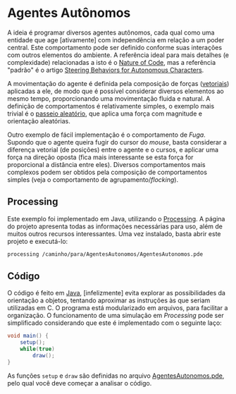 Agentes Autônomos
=================

A ideia é programar diversos agentes autônomos, cada qual como uma entidade que age [ativamente] com independência em relação a um poder central. Este comportamento pode ser definido conforme suas interações com outros elementos do ambiente. A referência ideal para mais detalhes (e complexidade) relacionadas a isto é o [Nature of Code](http://natureofcode.com/), mas a referência "padrão" é o artigo [Steering Behaviors for Autonomous Characters](http://www.red3d.com/cwr/steer/gdc99/).

A movimentação do agente é definida pela composição de forças ([vetoriais](http://pt.wikipedia.org/wiki/Vetor_%28matem%C3%A1tica%29)) aplicadas a ele, de modo que é possível considerar diversos elementos ao mesmo tempo, proporcionando uma movimentação fluida e natural. A definição de comportamentos é relativamente simples, o exemplo mais trivial é o [passeio aleatório](http://pt.wikipedia.org/wiki/Passeio_aleat%C3%B3rio), que aplica uma força com magnitude e orientação aleatórias.

Outro exemplo de fácil implementação é o comportamento de _Fuga_. Supondo que o agente queira fugir do cursor do _mouse_, basta considerar a diferença vetorial (de posições) entre o agente e o cursos, e aplicar uma força na direção oposta (fica mais interessante se esta força for proporcional a distância entre eles). Diversos comportamentos mais complexos podem ser obtidos pela composição de comportamentos simples (veja o comportamento de agrupamento/_flocking_).

Processing
----------

Este exemplo foi implementado em Java, utilizando o [Processing](https://processing.org/). A página do projeto apresenta todas as informações necessárias para uso, além de muitos outros recursos interessantes. Uma vez instalado, basta abrir este projeto e executá-lo:

```bash
processing /caminho/para/AgentesAutonomos/AgentesAutonomos.pde
```

Código
------

O código é feito em [Java](http://pt.wikipedia.org/wiki/Java_%28linguagem_de_programa%C3%A7%C3%A3o%29), [infelizmente] evita explorar as possibilidades da orientação a objetos, tentando aproximar as instruções às que seriam utilizadas em C. O programa está modularizado em arquivos, para facilitar a organização. O funcionamento de uma simulação em _Processing_ pode ser simplificado considerando que este é implementado com o seguinte laço:

```Java
void main() {
    setup();
    while(true)
        draw();
}
```

As funções ```setup``` e ```draw``` são definidas no arquivo [AgentesAutonomos.pde](AgentesAutonomos.pde), pelo qual você deve começar a analisar o código.